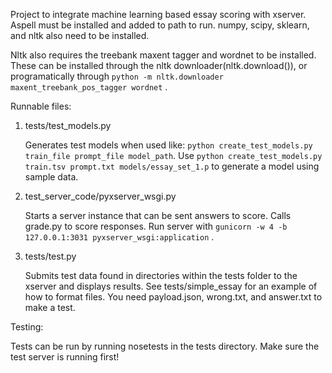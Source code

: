 Project to integrate machine learning based essay scoring with xserver. Aspell must be installed and added to path to run.  numpy, scipy, sklearn, and nltk also need to be installed.

Nltk also requires the treebank maxent tagger and wordnet to be installed.  These can be installed through the nltk downloader(nltk.download()), or programatically through  `python -m nltk.downloader maxent_treebank_pos_tagger wordnet` .

Runnable files:

1. tests/test_models.py 

	Generates test models when used like: `python create_test_models.py train_file prompt_file model_path`.  Use `python create_test_models.py train.tsv prompt.txt models/essay_set_1.p` to generate a model using sample data.

2. test_server_code/pyxserver_wsgi.py

	Starts a server instance that can be sent answers to score.  Calls grade.py to score responses.  Run server with `gunicorn -w 4 -b 127.0.0.1:3031 pyxserver_wsgi:application` . 

3. tests/test.py

	Submits test data found in directories within the tests folder to the xserver and displays results.  See tests/simple_essay for an example of how to format files.  You need payload.json, wrong.txt, and answer.txt to make a test.

Testing:

Tests can be run by running nosetests in the tests directory.  Make sure the test server is running first! 
